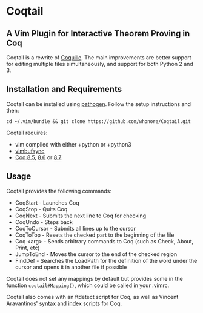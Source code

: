 # Coqtail
## A Vim Plugin for Interactive Theorem Proving in Coq

Coqtail is a rewrite of
[Coquille](https://github.com/the-lambda-church/coquille).
The main improvements are better support for editing multiple files
simultaneously, and support for both Python 2 and 3.

Installation and Requirements
----------------
Coqtail can be installed using
[pathogen](https://github.com/tpope/vim-pathogen).
Follow the setup instructions and then:

    cd ~/.vim/bundle && git clone https://github.com/whonore/Coqtail.git

Coqtail requires:
- vim compiled with either +python or +python3
- [vimbufsync](https://github.com/let-def/vimbufsync)
- [Coq 8.5](https://coq.inria.fr/coq-85),
  [8.6](https://coq.inria.fr/coq-86) or
  [8.7](https://coq.inria.fr/coq-87)

Usage
---
Coqtail provides the following commands:
- CoqStart - Launches Coq
- CoqStop - Quits Coq
- CoqNext - Submits the next line to Coq for checking
- CoqUndo - Steps back
- CoqToCursor - Submits all lines up to the cursor
- CoqToTop - Resets the checked part to the beginning of the file
- Coq \<arg> - Sends arbitrary commands to Coq (such as Check, About, Print,
  etc)
- JumpToEnd - Moves the cursor to the end of the checked region
- FindDef - Searches the LoadPath for the definition of the word under the
  cursor and opens it in another file if possible

Coqtail does not set any mappings by default but provides some in the function
`coqtail#Mapping()`, which could be called in your .vimrc.

Coqtail also comes with an ftdetect script for Coq, as well as Vincent
Aravantinos'
[syntax](http://www.vim.org/scripts/script.php?script_id=2063) and
[index](http://www.vim.org/scripts/script.php?script_id=2079) scripts for Coq.
